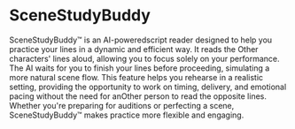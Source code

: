 # SceneStudyBuddy

SceneStudyBuddy&trade; is an AI-poweredscript reader designed to help you practice your lines in a dynamic and efficient way. It reads the Other characters' lines aloud, allowing you to focus solely on your performance. The AI waits for you to finish your lines before proceeding, simulating a more natural scene flow. This feature helps you rehearse in a realistic setting, providing the opportunity to work on timing, delivery, and emotional pacing without the need for anOther person to read the opposite lines. Whether you're preparing for auditions or perfecting a scene, SceneStudyBuddy&trade; makes practice more flexible and engaging.
